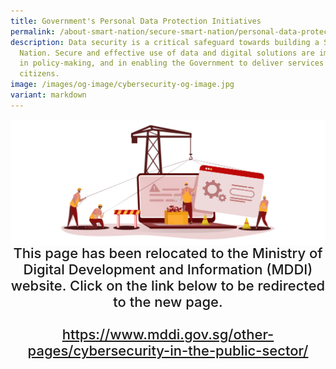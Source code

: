 ```yaml
---
title: Government's Personal Data Protection Initiatives
permalink: /about-smart-nation/secure-smart-nation/personal-data-protection-initiatives/
description: Data security is a critical safeguard towards building a Smart
  Nation. Secure and effective use of data and digital solutions are important
  in policy-making, and in enabling the Government to deliver services to the
  citizens.
image: /images/og-image/cybersecurity-og-image.jpg
variant: markdown
---
```

<div style="width:100%;display:flex;justify-content:center;"><img src="/images/page-redirect.jpg"></div>
	
<div style="width:100%;text-align:center; font-size:22px; font-weight: 500;">This page has been relocated to the Ministry of Digital Development and Information (MDDI) website. Click on the link below to be redirected to the new page.<br><br><a href="https://www.mddi.gov.sg/other-pages/cybersecurity-in-the-public-sector/">https://www.mddi.gov.sg/other-pages/cybersecurity-in-the-public-sector/</a></div>